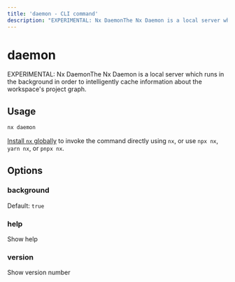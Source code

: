 ```yaml
---
title: 'daemon - CLI command'
description: "EXPERIMENTAL: Nx DaemonThe Nx Daemon is a local server which runs in the background in order to intelligently cache information about the workspace's project graph."
---
```


# daemon

EXPERIMENTAL: Nx DaemonThe Nx Daemon is a local server which runs in the background in order to intelligently cache information about the workspace's project graph.

## Usage

```bash
nx daemon
```

[Install `nx` globally]({{framework}}/getting-started/nx-setup#install-nx) to invoke the command directly using `nx`, or use `npx nx`, `yarn nx`, or `pnpx nx`.

## Options

### background

Default: `true`

### help

Show help

### version

Show version number
